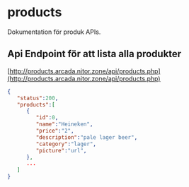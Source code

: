 # products

Dokumentation för produk APIs.


## Api Endpoint för att lista alla produkter

[http://products.arcada.nitor.zone/api/products.php](http://products.arcada.nitor.zone/api/products.php)
```JSON
{  
   "status":200,
   "products":[  
      {  
         "id":0,
         "name":"Heineken",
         "price":"2",
         "description":"pale lager beer",
         "category":"lager",
         "picture":"url",
      },
      ...
   ]
}
```
